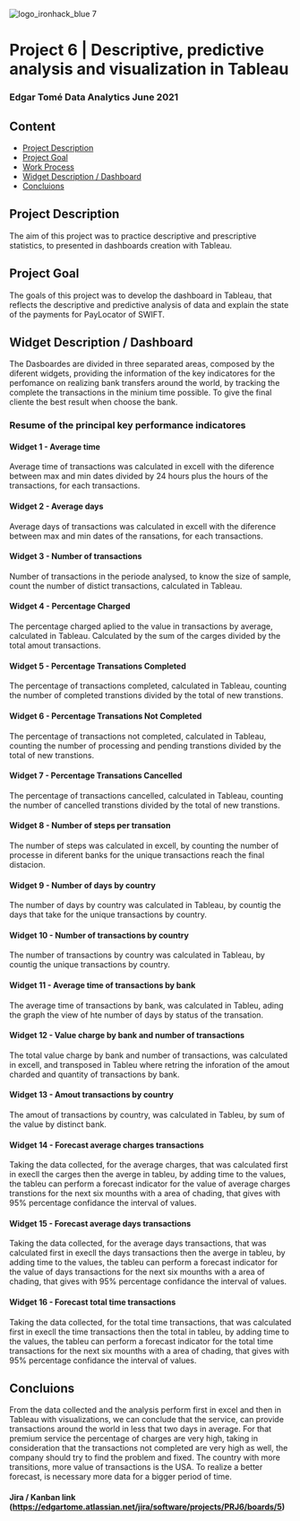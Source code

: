 ![logo_ironhack_blue 7](https://user-images.githubusercontent.com/23629340/40541063-a07a0a8a-601a-11e8-91b5-2f13e4e6b441.png)

# Project 6 | Descriptive, predictive analysis and visualization in Tableau

### Edgar Tomé Data Analytics June 2021

## Content
- [Project Description](#projecdtescription)
- [Project Goal](#project-goal)
- [Work Process](#workProcess)
- [Widget Description / Dashboard](#widget-description-/-dashboard)
- [Concluions](#concluions)

## Project Description

The aim of this project was to practice descriptive and prescriptive statistics, to presented in dashboards creation with Tableau.


## Project Goal

The goals of this project was to develop the dashboard in Tableau, that reflects the descriptive and predictive analysis of data and explain the state of the payments for PayLocator of SWIFT.


## Widget Description / Dashboard

The Dasboardes are divided in three separated areas, composed by the diferent widgets, providing the information of the key indicatores for the perfomance on realizing bank transfers around the world, by tracking the complete the transactions in the minium time possible. To give the final cliente the best result when choose the bank.

### Resume of the principal key performance indicatores 

#### Widget 1 - Average time

Average time of transactions was calculated in excell with the diference between max and min dates divided by 24 hours plus the hours of the transactions, for each transactions.

#### Widget 2 - Average days

Average days of transactions was calculated in excell with the diference between max and min dates of the ransations, for each transactions.

#### Widget 3 - Number of transactions

Number of transactions in the periode analysed, to know the size of sample, count the number of distict transactions, calculated in Tableau.

#### Widget 4 - Percentage Charged

The percentage charged aplied to the value in transactions by average, calculated in Tableau. Calculated by the sum of the carges divided by the total amout transactions.

#### Widget 5 - Percentage Transations Completed

The percentage of transactions completed, calculated in Tableau, counting the number of completed transtions divided by the total of new transtions.

#### Widget 6 - Percentage Transations Not Completed

The percentage of transactions not completed, calculated in Tableau, counting the number of processing and pending transtions divided by the total of new transtions.

#### Widget 7 - Percentage Transations Cancelled

The percentage of transactions cancelled, calculated in Tableau, counting the number of cancelled transtions divided by the total of new transtions.

#### Widget 8 - Number of steps per transation

The number of steps was calculated in excell, by counting the number of processe in diferent banks for the unique transactions reach the final distacion.

#### Widget 9 - Number of days by country

The number of days by country was calculated in Tableau, by countig the days that take for the unique transactions by country.

#### Widget 10 - Number of transactions by country

The number of transactions by country was calculated in Tableau, by countig the unique transactions by country.

#### Widget 11 - Average time of transactions by bank

The average time of transactions by bank, was calculated in Tableu, ading the graph the view of hte number of days by status of the transation.

#### Widget 12 - Value charge by bank and number of transactions

The total value charge by bank and number of transactions, was calculated in excell, and transposed in Tableu where retring the inforation of the amout charded and quantity of transactions by bank.

#### Widget 13 - Amout transactions by country

The amout of transactions by country, was calculated in Tableu, by sum of the value by distinct bank.

#### Widget 14 - Forecast average charges transactions

Taking the data collected, for the average charges, that was calculated first in execll the carges then the averge in tableu, by adding time to the values, the tableu can perform a forecast indicator for the value of average charges transtions for the next six mounths with a area of chading, that gives with 95% percentage confidance the interval of values.

#### Widget 15 - Forecast average days transactions

Taking the data collected, for the average days transactions, that was calculated first in execll the days transactions then the averge in tableu, by adding time to the values, the tableu can perform a forecast indicator for the value of days transactions for the next six mounths with a area of chading, that gives with 95% percentage confidance the interval of values.

#### Widget 16 - Forecast total time transactions

Taking the data collected, for the total time transactions, that was calculated first in execll the time transactions then the total in tableu, by adding time to the values, the tableu can perform a forecast indicator for the total time transactions  for the next six mounths with a area of chading, that gives with 95% percentage confidance the interval of values.



## Concluions

From the data collected and the analysis perform first in excel and then in Tableau with visualizations, we can conclude that the service, can provide transactions around the world in less that two days in average. 
For that premium service the percentage of charges are very high, taking in consideration that the transactions not completed are very high as well, the company should try to find the problem and fixed.
The country with more transitions, more value of transactions is the USA.
To realize a better forecast, is necessary more data for a bigger period of time.



#### Jira /  Kanban link (https://edgartome.atlassian.net/jira/software/projects/PRJ6/boards/5)
